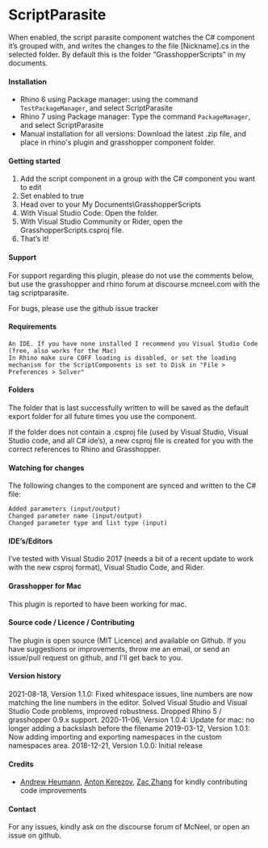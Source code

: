 ﻿ScriptParasite
==============

When enabled, the script parasite component watches the C# component it’s grouped with, and writes the changes to the file [Nickname].cs in the selected folder. By default this is the folder “GrasshopperScripts” in my documents.

#### Installation

- Rhino 6 using Package manager: using the command `TestPackageManager`, and select ScriptParasite
- Rhino 7 using Package manager: Type the command `PackageManager`, and select ScriptParasite
- Manual installation for all versions: Download the latest .zip file, and place in rhino's plugin and grasshopper component folder.

#### Getting started

1. Add the script component in a group with the C# component you want to edit
2. Set enabled to true
3. Head over to your My Documents\GrasshopperScripts
4. With Visual Studio Code: Open the folder.
5. With Visual Studio Community or Rider, open the GrasshopperScripts.csproj file.
6. That’s it!

#### Support
For support regarding this plugin, please do not use the comments below, but use the grasshopper and rhino forum at discourse.mcneel.com with the tag scriptparasite.

For bugs, please use the github issue tracker

#### Requirements

    An IDE. If you have none installed I recommend you Visual Studio Code (free, also works for the Mac)
    In Rhino make sure COFF loading is disabled, or set the loading mechanism for the ScriptComponents is set to Disk in "File > Preferences > Solver"

#### Folders
The folder that is last successfully written to will be saved as the default export folder for all future times you use the component.

If the folder does not contain a .csproj file (used by Visual Studio, Visual Studio code, and all C# ide’s), a new csproj file is created for you with the correct references to Rhino and Grasshopper.

#### Watching for changes
The following changes to the component are synced and written to the C# file:

    Added parameters (input/output)
    Changed parameter name (input/output)
    Changed parameter type and list type (input)

#### IDE’s/Editors
I’ve tested with Visual Studio 2017 (needs a bit of a recent update to work with the new csproj format), Visual Studio Code, and Rider.

#### Grasshopper for Mac
This plugin is reported to have been working for mac.

#### Source code / Licence / Contributing
The plugin is open source (MIT Licence) and available on Github. If you have suggestions or improvements, throw me an email, or send an issue/pull request on github, and I'll get back to you.

#### Version history
2021-08-18, Version 1.1.0: Fixed whitespace issues, line numbers are now matching the line numbers in the editor. Solved Visual Studio and Visual Studio Code problems, improved robustness. Dropped Rhino 5 / grasshopper 0.9.x support.
2020-11-06, Version 1.0.4: Update for mac: no longer adding a backslash before the filename
2019-03-12, Version 1.0.1: Now adding importing and exporting namespaces in the custom namespaces area.
2018-12-21, Version 1.0.0: Initial release

#### Credits
- [Andrew Heumann], [Anton Kerezov], [Zac Zhang] for kindly contributing code improvements

#### Contact
For any issues, kindly ask on the discourse forum of McNeel, or open an issue on github.

[Andrew Heumann]:https://github.com/andrewheumann
[Anton Kerezov]:[https://github.com/dilomo]
[Zac Zhang]:[https://github.com/ZacZhangzhuo]